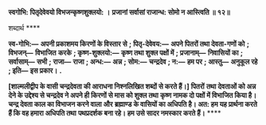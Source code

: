 **स्वगोभि: पितृदेवेवयो विभजन्कृष्णशुक्लयो: ।** **प्रजानां सर्वासां राजान्ध: सोमो न आस्त्विति ॥ १२॥** 

शब्दार्थ **** 

**स्व-गोभि:—** **अपनी प्रकाशमय किरणों के विस्तार से** **; पितृ-देवेवय:—** **अपने पितरों तथा देवता-गणों को** **; विभजन्—** **विभाजित** **करके** **; कृष्ण-शुक्लयो:—** **कृष्ण तथा शुक्ल पक्षों में** **; प्रजानाम्—** **निवासियों का** **; सर्वासाम्—** **सभी** **; राजा—** **राजा** **; अन्ध:—** **अन्न** **; सोम:—** **चन्द्रदेव** **; न:—** **हम पर** **; आस्तु—** **अनुकूल रहे** **; इति—** **इस प्रकार।** **.** 

**[शाल्मलीद्वीप के वासी चन्द्रदेवता की आराधना निश्नलिखित शब्दों से करते हैं।] पितरों** **तथा देवताओं को अन्न देने के उद्देश्य से चन्द्रदेव ने अपने ही किरणों से मास को शुक्ल तथा** **कृष्ण नामक दो पक्षों में विभाजित किया है। चन्द्र देवता काल का विभाजन करने वाला और** **ब्रह्माण्ड के वासियों का अधिपति है। अत: हम यह प्रार्थना करते हैं कि वह हमारा अधिपति तथा** **पथप्रदर्शक बना रहे। हम उसे सादर नमस्कार करते हैं।** **** 